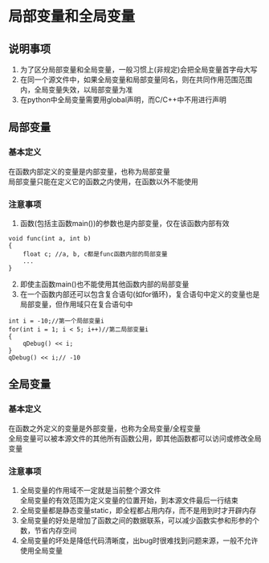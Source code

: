 # 局部变量和全局变量

## 说明事项
1. 为了区分局部变量和全局变量，一般习惯上(非规定)会把全局变量首字母大写  
2. 在同一个源文件中，如果全局变量和局部变量同名，则在共同作用范围范围内，全局变量失效，以局部变量为准  
3. 在python中全局变量需要用global声明，而C/C++中不用进行声明  


## 局部变量
### 基本定义
在函数内部定义的变量是内部变量，也称为局部变量  
局部变量只能在定义它的函数之内使用，在函数以外不能使用  
### 注意事项
1. 函数(包括主函数main())的参数也是内部变量，仅在该函数内部有效
```
void func(int a, int b)
{
	float c; //a, b, c都是func函数内部的局部变量
	...
}
```
2. 即使主函数main()也不能使用其他函数内部的局部变量  
3. 在一个函数内部还可以包含复合语句(如for循环)，复合语句中定义的变量也是局部变量，但作用域只在复合语句中  
```
int i = -10;//第一个局部变量i
for(int i = 1; i < 5; i++)//第二局部变量i
{
    qDebug() << i;
}
qDebug() << i;// -10
```

## 全局变量
### 基本定义
在函数之外定义的变量是外部变量，也称为全局变量/全程变量  
全局变量可以被本源文件的其他所有函数公用，即其他函数都可以访问或修改全局变量  
### 注意事项
1. 全局变量的作用域不一定就是当前整个源文件  
全局变量的有效范围为定义变量的位置开始，到本源文件最后一行结束  
2. 全局变量都是静态变量static，即全程都占用内存，而不是用到时才开辟内存  
3. 全局变量的好处是增加了函数之间的数据联系，可以减少函数实参和形参的个数，节省内存空间  
4. 全局变量的坏处是降低代码清晰度，出bug时很难找到问题来源，一般不允许使用全局变量  
